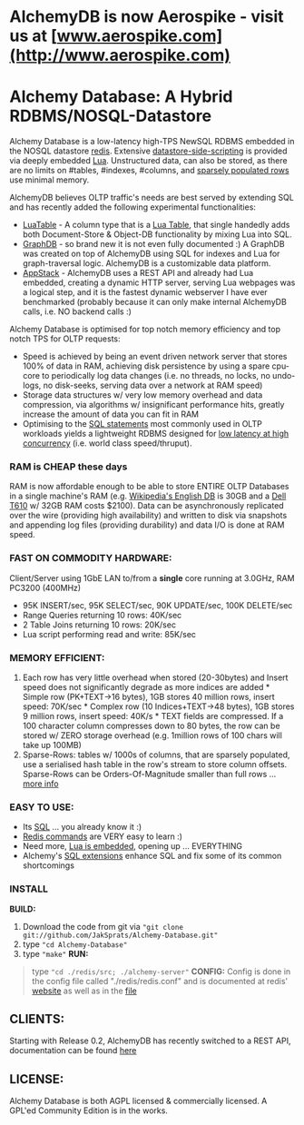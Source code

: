 # AlchemyDB is now Aerospike - visit us at [www.aerospike.com](http://www.aerospike.com) #

# Alchemy Database: A Hybrid RDBMS/NOSQL-Datastore #

Alchemy Database is a low-latency high-TPS NewSQL RDBMS embedded in the NOSQL datastore [redis](http://redis.io/). Extensive [datastore-side-scripting](http://jaksprats.wordpress.com/2010/11/15/datastore-side-scripting-can-prevent-bottlenecks/) is provided via deeply embedded [Lua](http://www.lua.org/about.html). Unstructured data, can also be stored, as there are no limits on #tables, #indexes, #columns, and [sparsely populated rows](http://code.google.com/p/alchemydatabase/wiki/HighLights?ts=1317936394&updated=HighLights#Memory_optimisations) use minimal memory.

AlchemyDB believes OLTP traffic's needs are best served by extending SQL and has recently added the following experimental functionalities:
  * [LuaTable](http://code.google.com/p/alchemydatabase/wiki/LuaTableColumnType) - A column type that is a [Lua Table](http://lua-users.org/wiki/TablesTutorial), that single handedly adds both Document-Store & Object-DB functionality by mixing Lua into SQL.
  * [GraphDB](http://code.google.com/p/alchemydatabase/wiki/LuaGraphDB) - so brand new it is not even fully documented :) A GraphDB was created on top of AlchemyDB using SQL for indexes and Lua for graph-traversal logic. AlchemyDB is a customizable data platform.
  * [AppStack](http://code.google.com/p/alchemydatabase/wiki/AppStack) - AlchemyDB uses a REST API and already had Lua embedded, creating a dynamic HTTP server, serving Lua webpages was a logical step, and it is the fastest dynamic webserver I have ever benchmarked (probably because it can only make internal AlchemyDB calls, i.e. NO  backend calls :)

Alchemy Database is optimised for top notch memory efficiency and top notch TPS for OLTP requests:
  * Speed is achieved by being an event driven network server that stores 100% of data in RAM, achieving disk persistence by using a spare cpu-core to periodically log data changes (i.e. no threads, no locks, no undo-logs, no disk-seeks, serving data over a network at RAM speed)
  * Storage data structures w/ very low memory overhead and data compression, via algorithms w/ insignificant performance hits, greatly increase the amount of data you can fit in RAM
  * Optimising to the [SQL statements](http://code.google.com/p/alchemydatabase/wiki/CommandReference#Supported_SQL) most commonly used in OLTP workloads yields a lightweight RDBMS designed for [low latency at high concurrency](http://jaksprats.wordpress.com/2010/09/27/next-generation-web-server-pole-low-latency-at-high-concurrency/) (i.e. world class speed/thruput).

### RAM is CHEAP these days ###
RAM is now affordable enough to be able to store ENTIRE OLTP Databases in a single machine's RAM (e.g. [Wikipedia's English DB](http://en.wikipedia.org/wiki/Wikipedia:Database_download) is 30GB and a
[Dell T610](http://configure.us.dell.com/dellstore/config.aspx?oc=becwek1&c=us&l=en&s=bsd&cs=04&model_id=poweredge-t610) w/ 32GB RAM costs $2100). Data can be asynchronously replicated over the wire (providing high availability) and written to disk via snapshots and appending log files (providing durability) and data I/O is done at RAM speed.

### FAST ON COMMODITY HARDWARE: ###
Client/Server using 1GbE LAN to/from a **single** core running at 3.0GHz, RAM PC3200 (400MHz)
  * 95K INSERT/sec, 95K SELECT/sec, 90K UPDATE/sec, 100K DELETE/sec
  * Range Queries returning 10 rows: 40K/sec
  * 2 Table Joins returning 10 rows: 20K/sec
  * Lua script performing read and write: 85K/sec

### MEMORY EFFICIENT: ###
  1. Each row has very little overhead when stored (20-30bytes) and Insert speed does not significantly degrade as more indices are added
    * Simple row (PK+TEXT->16 bytes), 1GB stores 40 million rows, insert speed: 70K/sec
    * Complex row (10 Indices+TEXT->48 bytes), 1GB stores 9 million rows, insert speed: 40K/s
    * TEXT fields are compressed. If a 100 character column compresses down to 80 bytes, the row can be stored w/ ZERO storage overhead (e.g. 1million rows of 100 chars will take up 100MB)
  1. Sparse-Rows: tables w/ 1000s of columns, that are sparsely populated, use a serialised hash table in the row's stream to store column offsets. Sparse-Rows can be Orders-Of-Magnitude smaller than full rows ... [more info](http://code.google.com/p/alchemydatabase/wiki/HighLights)

### EASY TO USE: ###
  * Its [SQL](http://code.google.com/p/alchemydatabase/wiki/CommandReference#Supported_SQL) ... you already know it :)
  * [Redis commands](http://redis.io/commands) are VERY easy to learn :)
  * Need more, [Lua is embedded](http://code.google.com/p/alchemydatabase/wiki/CommandReference#LUA_Command), opening up ... EVERYTHING
  * Alchemy's [SQL extensions](http://code.google.com/p/alchemydatabase/wiki/CommandReference#Beyond_SQL) enhance SQL and fix some of its common shortcomings

### INSTALL ###
**BUILD:**
  1. Download the code from git via `"git clone git://github.com/JakSprats/Alchemy-Database.git"`
  1. type `"cd Alchemy-Database"`
  1. type `"make"`
**RUN:**
> type `"cd ./redis/src; ./alchemy-server"`
**CONFIG:**
> Config is done in the config file called "./redis/redis.conf" and is documented at redis' [website](http://redis.io/documentation) as well as in the [file](https://github.com/JakSprats/Alchemy-Database/blob/master/redis_unstable/redis.conf)

## CLIENTS: ##
Starting with Release 0.2, AlchemyDB has recently switched to a REST API, documentation can be found [here](http://code.google.com/p/alchemydatabase/wiki/RestAPI)

## LICENSE: ##
Alchemy Database is both AGPL licensed & commercially licensed. A GPL'ed Community Edition is in the works.